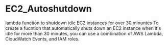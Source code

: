 # EC2_Autoshutdown
lambda function to shutdown idle EC2 instances for over 30 minuntes
To create a fucntion that automatically shuts down an EC2 instance when it's idle for more than 30 minutes, you can use a combination of AWS Lambda, CloudWatch Events, and IAM roles.
